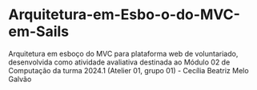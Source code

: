 # Arquitetura-em-Esbo-o-do-MVC-em-Sails
Arquitetura em esboço do MVC para plataforma web de voluntariado, desenvolvida como atividade avaliativa destinada ao Módulo 02 de Computação da turma 2024.1 (Atelier 01, grupo 01) - Cecília Beatriz Melo Galvão
